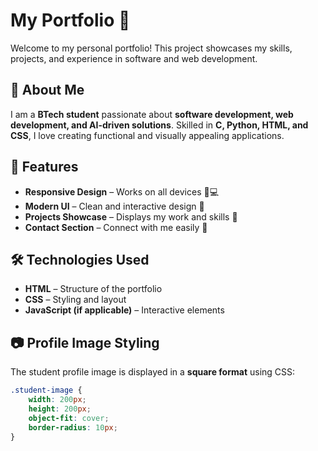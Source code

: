 # My Portfolio 🌟  

Welcome to my personal portfolio! This project showcases my skills, projects, and experience in software and web development.  

## 🚀 About Me  
I am a **BTech student** passionate about **software development, web development, and AI-driven solutions**. Skilled in **C, Python, HTML, and CSS**, I love creating functional and visually appealing applications.  

## 🎨 Features  
- **Responsive Design** – Works on all devices 📱💻  
- **Modern UI** – Clean and interactive design 🎨  
- **Projects Showcase** – Displays my work and skills 🚀  
- **Contact Section** – Connect with me easily 📩  

## 🛠️ Technologies Used  
- **HTML** – Structure of the portfolio  
- **CSS** – Styling and layout  
- **JavaScript (if applicable)** – Interactive elements  

## 📷 Profile Image Styling  
The student profile image is displayed in a **square format** using CSS:  
```css
.student-image {
    width: 200px;
    height: 200px;
    object-fit: cover;
    border-radius: 10px;
}
